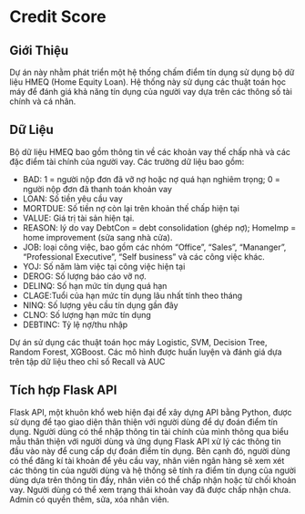 # Credit Score

## Giới Thiệu

Dự án này nhằm phát triển một hệ thống chấm điểm tín dụng sử dụng bộ dữ liệu HMEQ (Home Equity Loan). Hệ thống này sử dụng các thuật toán học máy để đánh giá khả năng tín dụng của người vay dựa trên các thông số tài chính và cá nhân.

## Dữ Liệu

Bộ dữ liệu HMEQ bao gồm thông tin về các khoản vay thế chấp nhà và các đặc điểm tài chính của người vay. Các trường dữ liệu bao gồm:
- BAD: 1 = người nộp đơn đã vỡ nợ hoặc nợ quá hạn nghiêm trọng; 0 = người nộp đơn đã thanh toán khoản vay 
- LOAN: Số tiền yêu cầu vay
- MORTDUE: Số tiền nợ còn lại trên khoản thế chấp hiện tại
- VALUE: Giá trị tài sản hiện tại.
- REASON: lý do vay DebtCon = debt consolidation (ghép nợ); HomeImp = home improvement (sửa sang nhà cửa).
- JOB: loại công việc, bao gồm các nhóm “Office”, “Sales”, “Mananger”, “Professional Executive”, “Self business” và các công việc khác.
- YOJ: Số năm làm việc tại công việc hiện tại
- DEROG: Số lượng báo cáo vỡ nợ.
- DELINQ: Số hạn mức tín dụng quá hạn
- CLAGE:Tuổi của hạn mức tín dụng lâu nhất tính theo tháng
- NINQ: Số lượng yêu cầu tín dụng gần đây
- CLNO: Số lượng hạn mức tín dụng
- DEBTINC: Tỷ lệ nợ/thu nhập

Dự án sử dụng các thuật toán học máy Logistic, SVM, Decision Tree, Random Forest, XGBoost. Các mô hình được huấn luyện và đánh giá dựa trên tập dữ liệu theo chỉ số Recall và AUC
## Tích hợp Flask API
Flask API, một khuôn khổ web hiện đại để xây dựng API bằng Python, được sử dụng để tạo giao diện thân thiện với người dùng để dự đoán điểm tín dụng. Người dùng có thể nhập thông tin tài chính của mình thông qua biểu mẫu thân thiện với người dùng và ứng dụng Flask API xử lý các thông tin đầu vào này để cung cấp dự đoán điểm tín dụng.
Bên cạnh đó, người dùng có thể đăng kí tài khoản để yêu cầu vay, nhân viên ngân hàng sẽ xem xét các thông tin của người dùng và hệ thống sẽ tính ra điểm tín dụng của người dùng dựa trên thông tin đấy, nhân viên có thể chấp nhận hoặc từ chối khoản vay. Người dùng có thể xem trạng thái khoản vay đã được chấp nhận chưa. Admin có quyền thêm, sửa, xóa nhân viên.


